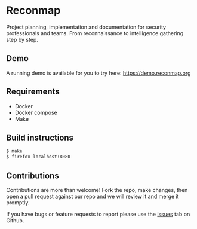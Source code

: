 # Reconmap

Project planning, implementation and documentation for security professionals and teams. From reconnaissance to intelligence gathering step by step.

## Demo

A running demo is available for you to try here: https://demo.reconmap.org

## Requirements

- Docker
- Docker compose
- Make

## Build instructions

```sh
$ make
$ firefox localhost:8080
```

## Contributions

Contributions are more than welcome! Fork the repo, make changes, then open a pull request against our repo and we will review it and merge it promptly.

If you have bugs or feature requests to report please use the [issues](https://github.com/reconmap/application/issues) tab on Github.